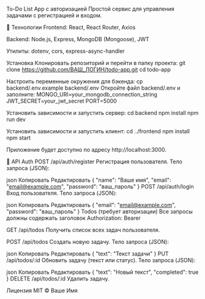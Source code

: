 To-Do List App с авторизацией
Простой сервис для управления задачами с регистрацией и входом.

🚀 Технологии
Frontend: React, React Router, Axios

Backend: Node.js, Express, MongoDB (Mongoose), JWT

Утилиты: dotenv, cors, express-async-handler

Установка
Клонировать репозиторий и перейти в папку проекта:
git clone https://github.com/ВАШ_ЛОГИН/todo-app.git
cd todo-app

Настроить переменные окружения для бэкенда:
cp backend/.env.example backend/.env
Откройте файл backend/.env и заполните:
MONGO_URI=your_mongodb_connection_string
JWT_SECRET=your_jwt_secret
PORT=5000

Установить зависимости и запустить сервер:
cd backend
npm install
npm run dev

Установить зависимости и запустить клиент:
cd ../frontend
npm install
npm start

Приложение будет доступно по адресу http://localhost:3000.

📄 API
Auth
POST /api/auth/register
Регистрация пользователя.
Тело запроса (JSON):

json
Копировать
Редактировать
{
  "name": "Ваше имя",
  "email": "email@example.com",
  "password": "ваш_пароль"
}
POST /api/auth/login
Вход пользователя.
Тело запроса (JSON):

json
Копировать
Редактировать
{
  "email": "email@example.com",
  "password": "ваш_пароль"
}
Todos (требует авторизации)
Все запросы должны содержать заголовок
Authorization: Bearer <token>

GET /api/todos
Получить список всех задач пользователя.

POST /api/todos
Создать новую задачу.
Тело запроса (JSON):

json
Копировать
Редактировать
{ "text": "Текст задачи" }
PUT /api/todos/:id
Обновить задачу (текст или статус).
Тело запроса (JSON):

json
Копировать
Редактировать
{ "text": "Новый текст", "completed": true }
DELETE /api/todos/:id
Удалить задачу.

Лицензия
MIT © Ваше Имя
